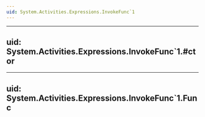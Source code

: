```yaml
---
uid: System.Activities.Expressions.InvokeFunc`1
---
```


---
uid: System.Activities.Expressions.InvokeFunc`1.#ctor
---

---
uid: System.Activities.Expressions.InvokeFunc`1.Func
---
